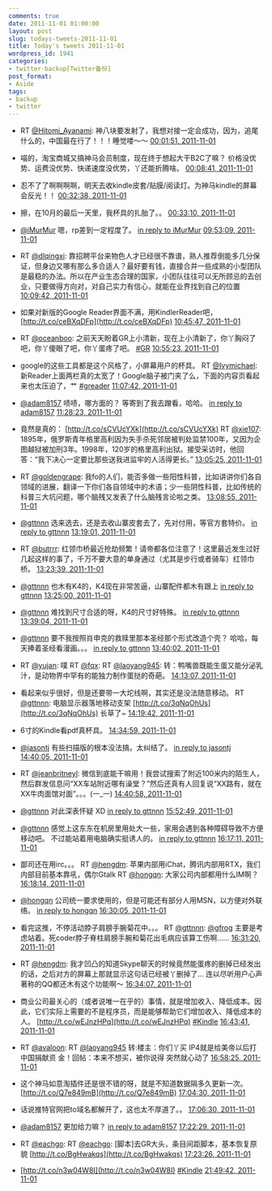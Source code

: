 ```yaml
---
comments: true
date: 2011-11-01 01:00:00
layout: post
slug: todays-tweets-2011-11-01
title: Today's tweets 2011-11-01
wordpress_id: 1941
categories:
- twitter-backup[Twitter备份]
post_format:
- Aside
tags:
- backup
- twitter
---
```





  * RT [@Hitomi_Ayanami](http://twitter.com/Hitomi_Ayanami): 神八块要发射了，我想对接一定会成功，因为，追尾什么的，中国最在行了！！！睡觉喽～～ [00:01:51, 2011-11-01](http://twitter.com/gfrog/statuses/131038182761439232)





  * 喵的，淘宝商城又搞神马会员制度，现在终于想起大干B2C了嘛？ 价格没优势、运费没优势、快递速度没优势，丫还能折腾啥。 [00:08:41, 2011-11-01](http://twitter.com/gfrog/statuses/131039898672185344)





  * 忍不了了啊啊啊啊，明天去收kindle皮套/贴膜/阅读灯。为神马kindle的屏幕会反光！！ [00:32:38, 2011-11-01](http://twitter.com/gfrog/statuses/131045925488570368)





  * 擦，在10月的最后一天里，我杯具的扎胎了。。 [00:33:10, 2011-11-01](http://twitter.com/gfrog/statuses/131046060599681024)





  * [@iMurMur](http://twitter.com/iMurMur) 嗯，rp差到一定程度了。 [in reply to iMurMur](http://twitter.com/iMurMur/statuses/131155993148141568) [09:53:09, 2011-11-01](http://twitter.com/gfrog/statuses/131186984235438080)





  * RT [@dlqingxi](http://twitter.com/dlqingxi): 靠招聘平台来物色人才已经很不靠谱，熟人推荐倒能多几分保证，但身边又哪有那么多合适人？最好要有钱，直接合并一些成熟的小型团队是最稳的办法。所以在产业生态合理的国家，小团队往往可以无所顾忌的去创业，只要做得方向对，对自己实力有信心，就能在业界找到自己的位置 [10:09:42, 2011-11-01](http://twitter.com/gfrog/statuses/131191150085292032)





  * 如果对新版的Google Reader界面不满，用KindlerReader吧， [http://t.co/ceBXqDFp](http://t.co/ceBXqDFp) [10:45:47, 2011-11-01](http://twitter.com/gfrog/statuses/131200231479062528)





  * RT [@oceanboo](http://twitter.com/oceanboo): 之前天天盼着GR上小清新，现在上小清新了，你丫胸闷了吧，你丫傻眼了吧，你丫蛋疼了吧。 [#GR](http://search.twitter.com/search?q=%23GR) [10:55:23, 2011-11-01](http://twitter.com/gfrog/statuses/131202647305883648)





  * google的这些工具都是这个风格了，小屏幕用户的杯具。 RT [@Ivymichael](http://twitter.com/Ivymichael): 新Reader上面两栏真的太宽了！Google脑子被门夹了么，下面的内容页看起来也太压迫了，艹  [#greader](http://search.twitter.com/search?q=%23greader) [11:07:42, 2011-11-01](http://twitter.com/gfrog/statuses/131205747781550080)





  * [@adam8157](http://twitter.com/adam8157) 啧啧，哪方面的？ 等寄到了我去蹭看，哈哈。 [in reply to adam8157](http://twitter.com/adam8157/statuses/131209343130537984) [11:28:23, 2011-11-01](http://twitter.com/gfrog/statuses/131210952489189376)





  * 竟然是真的： [http://t.co/sCVUcYXk](http://t.co/sCVUcYXk) RT [@xie107](http://twitter.com/xie107): 1895年，俄罗斯青年格里高利因为失手杀死邻居被判处监禁100年，又因为企图越狱被加刑3年。1998年，120岁的格里高利出狱。接受采访时，他回答：“我下决心一定要比那些送我进监牢的人活得更长。” [13:05:25, 2011-11-01](http://twitter.com/gfrog/statuses/131235371546710016)





  * RT [@goldengrape](http://twitter.com/goldengrape): 我fo的人们，能否多做一些阳性科普，比如讲讲你们各自领域的进展，翻译一下你们各自领域中的术语；少一些阴性科普，比如传统的科普三大坑问题，哪个脑残又发表了什么脑残言论啦之类。 [13:08:55, 2011-11-01](http://twitter.com/gfrog/statuses/131236251226480641)





  * [@gttnnn](http://twitter.com/gttnnn) 选来选去，还是去收山寨皮套去了，先对付用，等官方套特价。 [in reply to gttnnn](http://twitter.com/gttnnn/statuses/131238085294952448) [13:19:01, 2011-11-01](http://twitter.com/gfrog/statuses/131238795306733568)





  * RT [@butrrr](http://twitter.com/butrrr): 红领巾桥最近抢劫频繁！请帝都各位注意了！这里最近发生过好几起这样的事了，千万不要大意的单身通过（尤其是步行或者骑车）红领巾桥。 [13:23:39, 2011-11-01](http://twitter.com/gfrog/statuses/131239958571786240)





  * [@gttnnn](http://twitter.com/gttnnn) 也木有K4的，K4现在非常苦逼，山寨配件都木有跟上 [in reply to gttnnn](http://twitter.com/gttnnn/statuses/131240033075204096) [13:25:00, 2011-11-01](http://twitter.com/gfrog/statuses/131240301615517696)





  * [@gttnnn](http://twitter.com/gttnnn) 难找到尺寸合适的呀，K4的尺寸好特殊。 [in reply to gttnnn](http://twitter.com/gttnnn/statuses/131242344187035648) [13:39:04, 2011-11-01](http://twitter.com/gfrog/statuses/131243840664383488)





  * [@gttnnn](http://twitter.com/gttnnn) 要不我按照肖申克的救赎里那本圣经那个形式改造个壳？ 哈哈，每天捧着圣经看漫画。。。 [in reply to gttnnn](http://twitter.com/gttnnn/statuses/131242344187035648) [13:40:02, 2011-11-01](http://twitter.com/gfrog/statuses/131244081618759680)





  * RT [@yujan](http://twitter.com/yujan): 噗 RT [@fqx](http://twitter.com/fqx): RT [@laoyang945](http://twitter.com/laoyang945): 转：鸭嘴兽既能生蛋又能分泌乳汁，是动物界中罕有的能独力制作蛋挞的奇葩。 [14:13:07, 2011-11-01](http://twitter.com/gfrog/statuses/131252409417728000)





  * 看起来似乎很好，但是还要带一大坨线啊，其实还是没法随意移动。 RT [@gttnnn](http://twitter.com/gttnnn): 电脑显示器落地移动支架 [http://t.co/3qNqOhUs](http://t.co/3qNqOhUs) 长草了~ [14:19:42, 2011-11-01](http://twitter.com/gfrog/statuses/131254065937137664)





  * 6寸的Kindle看pdf真杯具。 [14:34:59, 2011-11-01](http://twitter.com/gfrog/statuses/131257912122286080)





  * [@jasontj](http://twitter.com/jasontj) 有些扫描版的根本没法搞，太纠结了。 [in reply to jasontj](http://twitter.com/jasontj/statuses/131258663443767296) [14:40:05, 2011-11-01](http://twitter.com/gfrog/statuses/131259195008884736)





  * RT [@jeanbritneyl](http://twitter.com/jeanbritneyl): 微信到底能干嘛用！我尝试搜索了附近100米内的陌生人，然后群发信息问“XX车站附近哪有澡堂？”然后还真有人回复说“XX路有，就在XX牛肉面馆对面”。。。(一_一) [14:40:58, 2011-11-01](http://twitter.com/gfrog/statuses/131259419647426560)





  * [@gttnnn](http://twitter.com/gttnnn) 对此深表怀疑 XD [in reply to gttnnn](http://twitter.com/gttnnn/statuses/131276712272084992) [15:52:49, 2011-11-01](http://twitter.com/gfrog/statuses/131277498431455232)





  * [@gttnnn](http://twitter.com/gttnnn) 感觉上这东东在机房里用处大一些，家用会遇到各种障碍导致不方便移动吧。 不过能站着用电脑确实挺诱人的。 [in reply to gttnnn](http://twitter.com/gttnnn/statuses/131282602266075136) [16:17:11, 2011-11-01](http://twitter.com/gfrog/statuses/131283629887324160)





  * 鄙司还在用irc。。。 RT [@hengdm](http://twitter.com/hengdm): 苹果内部用iChat，腾讯内部用RTX，我们内部目前基本靠吼，偶尔Gtalk RT [@hongqn](http://twitter.com/hongqn): 大家公司内部都用什么IM啊？ [16:18:14, 2011-11-01](http://twitter.com/gfrog/statuses/131283893650341888)





  * [@hongqn](http://twitter.com/hongqn) 公司统一要求使用的，但是可能还有部分人用MSN，以方便对外联络。 [in reply to hongqn](http://twitter.com/hongqn/statuses/131284734675402752) [16:30:05, 2011-11-01](http://twitter.com/gfrog/statuses/131286876161187840)





  * 看完这推，不停活动脖子肩膀手腕菊花中。。。 RT [@gttnnn](http://twitter.com/gttnnn): [@gfrog](http://twitter.com/gfrog) 主要是考虑站着。死coder脖子脊柱肩膀手腕和菊花出毛病应该算工伤啊…… [16:31:20, 2011-11-01](http://twitter.com/gfrog/statuses/131287192432685056)





  * RT [@hengdm](http://twitter.com/hengdm): 我才凹凸的知道Skype聊天的时候竟然能蛋疼的删掉已经发出的话，之后对方的屏幕上那就显示这句话已经被丫删掉了… 连以尽听用户心声著称的QQ都还木有这个功能啊～ [16:34:07, 2011-11-01](http://twitter.com/gfrog/statuses/131287890826240001)





  * 商业公司最关心的（或者说唯一在乎的）事情，就是增加收入、降低成本。因此，它们实际上需要的不是程序员，而是能够帮助它们增加收入、降低成本的人。 [http://t.co/wEJnzHPq](http://t.co/wEJnzHPq) [#Kindle](http://search.twitter.com/search?q=%23Kindle) [16:43:41, 2011-11-01](http://twitter.com/gfrog/statuses/131290298209931265)





  * RT [@avaloon](http://twitter.com/avaloon): RT [@laoyang945](http://twitter.com/laoyang945) 转:楼主：你们丫买 IP4就是给美帝以后打中国捐献资 金！回帖：本来不想买，被你说得 突然就心动了 [16:58:25, 2011-11-01](http://twitter.com/gfrog/statuses/131294006469607426)





  * 这个神马如意淘插件还是很不错的呀，就是不知道数据隔多久更新一次。 [http://t.co/Q7e849mB](http://t.co/Q7e849mB) [17:04:30, 2011-11-01](http://twitter.com/gfrog/statuses/131295532168654848)





  * 话说推特官网把to域名都解开了，这也太不厚道了。。 [17:06:30, 2011-11-01](http://twitter.com/gfrog/statuses/131296041889828864)





  * [@adam8157](http://twitter.com/adam8157) 更加给力嘛？ [in reply to adam8157](http://twitter.com/adam8157/statuses/131296343573532672) [17:22:29, 2011-11-01](http://twitter.com/gfrog/statuses/131300064671961088)





  * RT [@eachgo](http://twitter.com/eachgo): RT [@eachgo](http://twitter.com/eachgo): [脚本]去GR大头，条目间距脚本，基本恢复原貌
[http://t.co/BgHwakqs](http://t.co/BgHwakqs) [17:23:26, 2011-11-01](http://twitter.com/gfrog/statuses/131300304888143872)





  * [http://t.co/n3w04W8I](http://t.co/n3w04W8I) [#Kindle](http://search.twitter.com/search?q=%23Kindle) [21:49:42, 2011-11-01](http://twitter.com/gfrog/statuses/131367312921071617)




